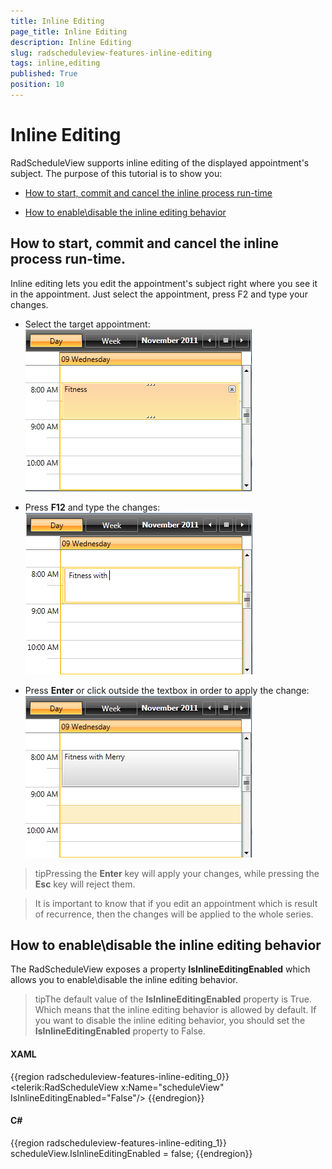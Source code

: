 ```yaml
---
title: Inline Editing
page_title: Inline Editing
description: Inline Editing
slug: radscheduleview-features-inline-editing
tags: inline,editing
published: True
position: 10
---
```


# Inline Editing



RadScheduleView supports inline editing of the displayed appointment's subject. The purpose of this tutorial is to show you:
	

* [How to start, commit and cancel the inline process run-time](#how-to-start,-commit-and-cancel-the-inline-process-run-time.)

* [How to enable\disable the inline editing behavior](#how-to-enable\disable-the-inline-editing-behavior)

## How to start, commit and cancel the inline process run-time.

Inline editing lets you edit the appointment's subject right where you see it in the appointment. Just select the appointment, press F2 and type your changes.

* Select the target appointment:
          	![radscheduleview inline editing 01](images/radscheduleview_inline_editing_01.png)

* Press __F12__ and type the changes:
          	![radscheduleview inline editing 02](images/radscheduleview_inline_editing_02.png)

* Press __Enter__ or click outside the textbox in order to apply the change:
          	![radscheduleview inline editing 03](images/radscheduleview_inline_editing_03.png)

>tipPressing the __Enter__ key will apply your changes, while pressing the __Esc__ key will reject them.



>It is important to know that if you edit an appointment which is result of recurrence, then the changes will be applied to the whole series.

## How to enable\disable the inline editing behavior

The RadScheduleView exposes a property __IsInlineEditingEnabled__ which allows you to enable\disable the inline editing behavior.

>tipThe default value of the __IsInlineEditingEnabled__ property is True. Which means that the inline editing behavior is allowed by default.
      	If you want to disable the inline editing behavior, you should set the __IsInlineEditingEnabled__ property to False.
      	

#### __XAML__

{{region radscheduleview-features-inline-editing_0}}
	<telerik:RadScheduleView x:Name="scheduleView" IsInlineEditingEnabled="False"/>
	{{endregion}}



#### __C#__

{{region radscheduleview-features-inline-editing_1}}
	scheduleView.IsInlineEditingEnabled = false;
	{{endregion}}


